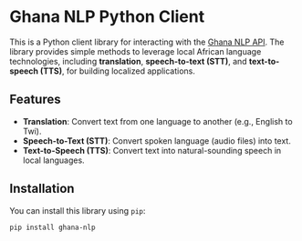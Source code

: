 # Ghana NLP Python Client

This is a Python client library for interacting with the [Ghana NLP API](https://api.ghananlp.org). The library provides simple methods to leverage local African language technologies, including **translation**, **speech-to-text (STT)**, and **text-to-speech (TTS)**, for building localized applications.

## Features

- **Translation**: Convert text from one language to another (e.g., English to Twi).
- **Speech-to-Text (STT)**: Convert spoken language (audio files) into text.
- **Text-to-Speech (TTS)**: Convert text into natural-sounding speech in local languages.

## Installation

You can install this library using `pip`:

```bash
pip install ghana-nlp
